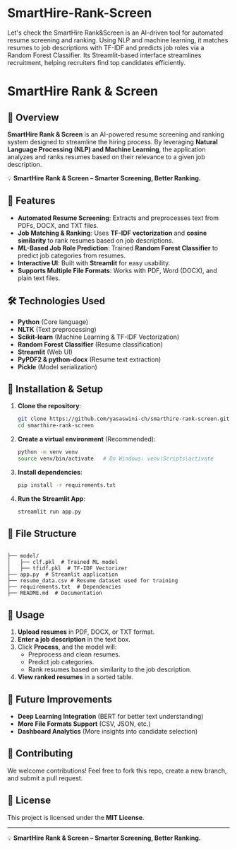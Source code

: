 # SmartHire-Rank-Screen
Let's check the SmartHire Rank&Screen is an AI-driven tool for automated resume screening and ranking. Using NLP and machine learning, it matches resumes to job descriptions with TF-IDF and predicts job roles via a Random Forest Classifier. Its Streamlit-based interface streamlines recruitment, helping recruiters find top candidates efficiently.

# SmartHire Rank & Screen

## 📌 Overview
**SmartHire Rank & Screen** is an AI-powered resume screening and ranking system designed to streamline the hiring process. By leveraging **Natural Language Processing (NLP) and Machine Learning**, the application analyzes and ranks resumes based on their relevance to a given job description.

💡 **SmartHire Rank & Screen – Smarter Screening, Better Ranking.**

## 🚀 Features
- **Automated Resume Screening**: Extracts and preprocesses text from PDFs, DOCX, and TXT files.
- **Job Matching & Ranking**: Uses **TF-IDF vectorization** and **cosine similarity** to rank resumes based on job descriptions.
- **ML-Based Job Role Prediction**: Trained **Random Forest Classifier** to predict job categories from resumes.
- **Interactive UI**: Built with **Streamlit** for easy usability.
- **Supports Multiple File Formats**: Works with PDF, Word (DOCX), and plain text files.

## 🛠️ Technologies Used
- **Python** (Core language)
- **NLTK** (Text preprocessing)
- **Scikit-learn** (Machine Learning & TF-IDF Vectorization)
- **Random Forest Classifier** (Resume classification)
- **Streamlit** (Web UI)
- **PyPDF2 & python-docx** (Resume text extraction)
- **Pickle** (Model serialization)

## 🔧 Installation & Setup

1. **Clone the repository**:
   ```sh
   git clone https://github.com/yasaswini-ch/smarthire-rank-screen.git
   cd smarthire-rank-screen
   ```

2. **Create a virtual environment** (Recommended):
   ```sh
   python -m venv venv
   source venv/bin/activate   # On Windows: venv\Scripts\activate
   ```

3. **Install dependencies**:
   ```sh
   pip install -r requirements.txt
   ```

4. **Run the Streamlit App**:
   ```sh
   streamlit run app.py
   ```

## 📂 File Structure
```

├── model/
│   ├── clf.pkl  # Trained ML model
│   ├── tfidf.pkl  # TF-IDF Vectorizer
├── app.py  # Streamlit application
├── resume_data.csv # Resume dataset used for training
├── requirements.txt  # Dependencies
├── README.md  # Documentation
```

## 🎯 Usage
1. **Upload resumes** in PDF, DOCX, or TXT format.
2. **Enter a job description** in the text box.
3. Click **Process**, and the model will:
   - Preprocess and clean resumes.
   - Predict job categories.
   - Rank resumes based on similarity to the job description.
4. **View ranked resumes** in a sorted table.

## 📌 Future Improvements
- **Deep Learning Integration** (BERT for better text understanding)
- **More File Formats Support** (CSV, JSON, etc.)
- **Dashboard Analytics** (More insights into candidate selection)

## 🤝 Contributing
We welcome contributions! Feel free to fork this repo, create a new branch, and submit a pull request.

## 📜 License
This project is licensed under the **MIT License**.

---
💡 **SmartHire Rank & Screen – Smarter Screening, Better Ranking.**


